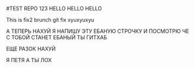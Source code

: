 #TEST REPO 123
HELLO HELLO HELLO

This is fix2 brunch
git fix
xyuxyuxyu

А ТЕПЕРЬ НАХУЙ Я НАПИШУ ЭТУ ЕБАНУЮ СТРОЧКУ И ПОСМОТРЮ ЧЕ С ТОБОЙ СТАНЕТ ЕБАНЫЙ ТЫ ГИТХАБ

ЕЩЕ РАЗОК НАХУЙ

Я ПЕТЯ А ТЫ ЛОХ